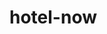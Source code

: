 # hotel-now

<!--   <% hotels.forEach(function(x) { %>
    <div class="hotel">
      <div>Results:
      <ul>
        <li>Hotel Location: <%= x.location %></li>
        <li>Check-in: <%= x.check_in %></li>
        <li>Check-out: <%= x.check_out %></li>
      </ul>
      </div>
    </div>
  <% }) %>
  <a href="/">Search Again</a> -->

<!-- 
<li>Check_in: <%# hotels[i].check_in %></li>
<li>Check_out: <%# hotels[i].check_out %></li> -->
